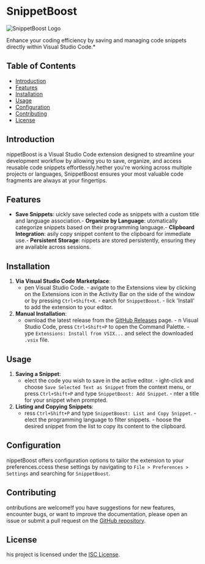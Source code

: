 # SnippetBoost

![SnippetBoost Logo](https://your-logo-url.com/logo.png)

Enhance your coding efficiency by saving and managing code snippets directly within Visual Studio Code.*
## Table of Contents

- [Introduction](#introduction)
- [Features](#features)
- [Installation](#installation)
- [Usage](#usage)
- [Configuration](#configuration)
- [Contributing](#contributing)
- [License](#license)

## Introduction

nippetBoost is a Visual Studio Code extension designed to streamline your development workflow by allowing you to save, organize, and access reusable code snippets effortlessly.hether you're working across multiple projects or languages, SnippetBoost ensures your most valuable code fragments are always at your fingertips.
## Features

- **Save Snippets**: uickly save selected code as snippets with a custom title and language association.- **Organize by Language**: utomatically categorize snippets based on their programming language.- **Clipboard Integration**: asily copy snippet content to the clipboard for immediate use.- **Persistent Storage**: nippets are stored persistently, ensuring they are available across sessions.
## Installation

1. **Via Visual Studio Code Marketplace**:
   - pen Visual Studio Code.   - avigate to the Extensions view by clicking on the Extensions icon in the Activity Bar on the side of the window or by pressing `Ctrl+Shift+X`.   - earch for `SnippetBoost`.   - lick 'Install' to add the extension to your editor.
2. **Manual Installation**:
   - ownload the latest release from the [GitHub Releases](https://github.com/kthurman59/SnippetBoost/releases) page.   - n Visual Studio Code, press `Ctrl+Shift+P` to open the Command Palette.   - ype `Extensions: Install from VSIX...` and select the downloaded `.vsix` file.
## Usage

1. **Saving a Snippet**:
   - elect the code you wish to save in the active editor.   - ight-click and choose `Save Selected Text as Snippet` from the context menu, or press `Ctrl+Shift+P` and type `SnippetBoost: Add Snippet`.   - nter a title for your snippet when prompted.
2. **Listing and Copying Snippets**:
   - ress `Ctrl+Shift+P` and type `SnippetBoost: List and Copy Snippet`.   - elect the programming language to filter snippets.   - hoose the desired snippet from the list to copy its content to the clipboard.
## Configuration

nippetBoost offers configuration options to tailor the extension to your preferences.ccess these settings by navigating to `File > Preferences > Settings` and searching for `SnippetBoost`.
## Contributing

ontributions are welcome!f you have suggestions for new features, encounter bugs, or want to improve the documentation, please open an issue or submit a pull request on the [GitHub repository](https://github.com/kthurman59/SnippetBoost).
## License

his project is licensed under the [ISC License](LICENSE).
